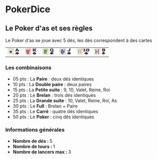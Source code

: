 # PokerDice

<h2>Le Poker d'as et ses règles</h2>
Le Poker d'as se joue avec 5 dés, les dés correspondent à des cartes
<table>
    <tr>
        <td class="rules"><img class="rules_img" src="pict/1_dice.jpg" alt="face1" width="20" height="20"><img class="rules_img" src="pict/1_card.jpg" alt="card1" width="20" height="20"></td>
        <td class="rules"><img class="rules_img" src="pict/2_dice.jpg" alt="face2" width="20" height="20"><img class="rules_img" src="pict/2_card.jpg" alt="card2" width="20" height="20"></td>
        <td class="rules"><img class="rules_img" src="pict/3_dice.jpg" alt="face3" width="20" height="20"><img class="rules_img" src="pict/3_card.jpg" alt="card3" width="20" height="20"></td>
        <td class="rules"><img class="rules_img" src="pict/4_dice.jpg" alt="face4" width="20" height="20"><img class="rules_img" src="pict/4_card.jpg" alt="card4" width="20" height="20"></td>
        <td class="rules"><img class="rules_img" src="pict/5_dice.jpg" alt="face5" width="20" height="20"><img class="rules_img" src="pict/5_card.jpg" alt="card5" width="20" height="20"></td>
        <td class="rules"><img class="rules_img" src="pict/6_dice.jpg" alt="face6" width="20" height="20"><img class="rules_img" src="pict/6_card.jpg" alt="card6" width="20" height="20"></td>
    </tr>
</table>
<h3>Les combinaisons</h3>
<ul>
    <li>05 pts : La <strong>Paire</strong> : deux dés identiques</li>
    <li>10 pts : La <strong>Double paire</strong> : deux paires</li>
    <li>15 pts : La <strong>Petite suite</strong> : 9, 10, Valet, Reine, Roi</li>
    <li>20 pts : Le <strong>Brelan</strong> : trois dés identiques</li>
    <li>25 pts : La <strong>Grande suite</strong> : 10, Valet, Reine, Roi, As</li>
    <li>30 pts : Le <strong>Full</strong> : Brelan + Paire</li>
    <li>35 pts : Le <strong>Carré</strong> : quatre dés identiques</li>
    <li>50 pts : Le <strong>Poker</strong> : cinq dés identiques</li>
</ul>

<h3>Informations générales</h3>
<ul>
    <li><strong>Nombre de dés : </strong>5</li>
    <li><strong>Nombre de tours : </strong>1</li>
    <li><strong>Nombre de lancers max : </strong>3</li>
</ul>
